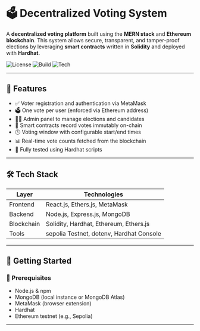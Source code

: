 # 🗳️ Decentralized Voting System

A **decentralized voting platform** built using the **MERN stack** and **Ethereum blockchain**. This system allows secure, transparent, and tamper-proof elections by leveraging **smart contracts** written in **Solidity** and deployed with **Hardhat**.

![License](https://img.shields.io/badge/license-MIT-blue.svg)
![Build](https://img.shields.io/badge/build-passing-brightgreen)
![Tech](https://img.shields.io/badge/stack-MERN%20%2B%20Solidity-ff69b4)

---

## 📌 Features

- ✅ Voter registration and authentication via MetaMask
- 🗳️ One vote per user (enforced via Ethereum address)
- 🧑‍💼 Admin panel to manage elections and candidates
- 🔐 Smart contracts record votes immutably on-chain
- 🕒 Voting window with configurable start/end times
- 📊 Real-time vote counts fetched from the blockchain
- 🧪 Fully tested using Hardhat scripts

---

## 🛠️ Tech Stack

| Layer         | Technologies                               |
|---------------|--------------------------------------------|
| Frontend      | React.js, Ethers.js, MetaMask              |
| Backend       | Node.js, Express.js, MongoDB               |
| Blockchain    | Solidity, Hardhat, Ethereum, Ethers.js     |
| Tools         | sepolia Testnet, dotenv, Hardhat Console   |

---

## 🚀 Getting Started

### 🧾 Prerequisites

- Node.js & npm
- MongoDB (local instance or MongoDB Atlas)
- MetaMask (browser extension)
- Hardhat
- Ethereum testnet (e.g., Sepolia)

---
